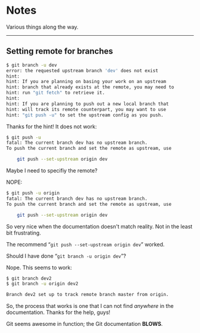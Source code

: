 # Notes

Various things along the way.

----

## Setting remote for branches

```bash
$ git branch -u dev
error: the requested upstream branch 'dev' does not exist
hint: 
hint: If you are planning on basing your work on an upstream
hint: branch that already exists at the remote, you may need to
hint: run "git fetch" to retrieve it.
hint: 
hint: If you are planning to push out a new local branch that
hint: will track its remote counterpart, you may want to use
hint: "git push -u" to set the upstream config as you push.
```

Thanks for the hint!  It does not work:

```bash
$ git push -u
fatal: The current branch dev has no upstream branch.
To push the current branch and set the remote as upstream, use

    git push --set-upstream origin dev
```

Maybe I need to specifiy the remote? 

NOPE:

```bash
$ git push -u origin
fatal: The current branch dev has no upstream branch.
To push the current branch and set the remote as upstream, use

    git push --set-upstream origin dev
```

So very nice when the documentation doesn't match reality.  Not in the least bit frustrating.

The recommend “`git push --set-upstream origin dev`” worked.

Should I have done “`git branch -u origin dev`”?

Nope.  This seems to work:
```bash
$ git branch dev2
$ git branch -u origin dev2

Branch dev2 set up to track remote branch master from origin.
```

So, the process that works is one that I can not find *anywhere* in the documentation.  Thanks for the help, guys!

Git seems awesome in function; the Git documentation **BLOWS**.
